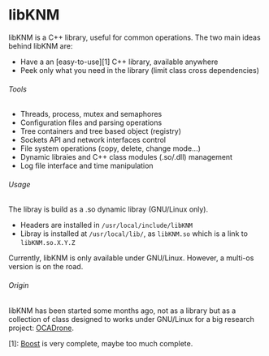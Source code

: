libKNM
======

libKNM is a C++ library, useful for common operations. The two main ideas behind libKNM are:
- Have a an [easy-to-use][1] C++ library, available anywhere
- Peek only what you need in the library (limit class cross dependencies)

###### Tools ######
- Threads, process, mutex and semaphores
- Configuration files and parsing operations
- Tree containers and tree based object (registry)
- Sockets API and network interfaces control
- File system operations (copy, delete, change mode...)
- Dynamic libraies and C++ class modules (.so/.dll) management
- Log file interface and time manipulation

###### Usage ######
The libray is build as a .so dynamic libray (GNU/Linux only).
- Headers are installed in `/usr/local/include/libKNM`
- Libray is installed at `/usr/local/lib/`, as `libKNM.so` which is a link to `libKNM.so.X.Y.Z`

Currently, libKNM is only available under GNU/Linux. However, a multi-os version is on the road.

###### Origin ######
libKNM has been started some months ago, not as a library but as a collection of class designed to works under GNU/Linux for a big research project: [OCADrone](http://ocadrone.com).




[1]: [Boost](http://www.boost.org/) is very complete, maybe too much complete.
